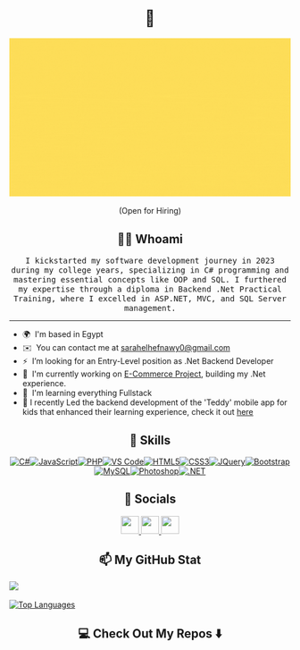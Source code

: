
<h1 align="center"> 👋 </h1>



<div align="center">
  <img src="https://github.com/Sarah-Elhefnawy/sarah-elhefnawy/blob/2b81208f7196ab12e0ee2c93ae22e4236577ebfd/images/Hello%2C%20I'm%20Sarah!.gif" alt="header"/>
</div>
<p align="center"> (Open for Hiring)</p>

<h2 align="center"> 👨‍💻 Whoami</h2>
<p align="center">
  <samp>I kickstarted my software development journey in 2023 during my college years, specializing in C# programming and mastering essential concepts like OOP and SQL. I furthered my expertise through a diploma in Backend .Net Practical Training, where I excelled in ASP.NET, MVC, and SQL Server management.
  </samp>
  <br>
</p>

<hr>




* 🌍  I'm based in Egypt
* ✉️  You can contact me at [sarahelhefnawy0@gmail.com](mailto:sarahelhefnawy0@gmail.com)
* ⚡  I’m looking for an Entry-Level position as .Net Backend Developer
* 🚀  I'm currently working on [E-Commerce Project](https://github.com/Sarah-Elhefnawy/ECommerceWebAPI), building my .Net experience.
* 🧠  I'm learning everything Fullstack
* 🎯 I recently Led the backend development of the 'Teddy' mobile app for kids that enhanced their learning experience, check it out [here](https://github.com/Sarah-Elhefnawy/TeddyApplication)


<h2 align="center"> 🔭 Skills</h2>

<p align="center">
<a href="https://docs.microsoft.com/en-us/dotnet/csharp/" target="_blank" rel="noreferrer"><img src="https://raw.githubusercontent.com/danielcranney/readme-generator/main/public/icons/skills/csharp-colored.svg" width="36" height="36" alt="C#" /></a><a href="https://developer.mozilla.org/en-US/docs/Web/JavaScript" target="_blank" rel="noreferrer"><img src="https://raw.githubusercontent.com/danielcranney/readme-generator/main/public/icons/skills/javascript-colored.svg" width="36" height="36" alt="JavaScript" /></a><a href="https://www.php.net/" target="_blank" rel="noreferrer"><img src="https://raw.githubusercontent.com/danielcranney/readme-generator/main/public/icons/skills/php-colored.svg" width="36" height="36" alt="PHP" /></a><a href="https://code.visualstudio.com/" target="_blank" rel="noreferrer"><img src="https://raw.githubusercontent.com/danielcranney/readme-generator/main/public/icons/skills/visualstudiocode.svg" width="36" height="36" alt="VS Code" /></a><a href="https://developer.mozilla.org/en-US/docs/Glossary/HTML5" target="_blank" rel="noreferrer"><img src="https://raw.githubusercontent.com/danielcranney/readme-generator/main/public/icons/skills/html5-colored.svg" width="36" height="36" alt="HTML5" /></a><a href="https://www.w3.org/TR/CSS/#css" target="_blank" rel="noreferrer"><img src="https://raw.githubusercontent.com/danielcranney/readme-generator/main/public/icons/skills/css3-colored.svg" width="36" height="36" alt="CSS3" /></a><a href="https://jquery.com/" target="_blank" rel="noreferrer"><img src="https://raw.githubusercontent.com/danielcranney/readme-generator/main/public/icons/skills/jquery-colored.svg" width="36" height="36" alt="JQuery" /></a><a href="https://getbootstrap.com/" target="_blank" rel="noreferrer"><img src="https://raw.githubusercontent.com/danielcranney/readme-generator/main/public/icons/skills/bootstrap-colored.svg" width="36" height="36" alt="Bootstrap" /></a><a href="https://www.mysql.com/" target="_blank" rel="noreferrer"><img src="https://raw.githubusercontent.com/danielcranney/readme-generator/main/public/icons/skills/mysql-colored.svg" width="36" height="36" alt="MySQL" /></a><a href="https://www.adobe.com/uk/products/photoshop.html" target="_blank" rel="noreferrer"><img src="https://raw.githubusercontent.com/danielcranney/readme-generator/main/public/icons/skills/photoshop-colored.svg" width="36" height="36" alt="Photoshop" /></a><a href="https://dotnet.microsoft.com/en-us/" target="_blank" rel="noreferrer"><img src="https://raw.githubusercontent.com/danielcranney/readme-generator/main/public/icons/skills/dot-net-colored.svg" width="36" height="36" alt=".NET" /></a>
</p>


<h2 align="center">💬 Socials</h2>


<p  align="center" align="left"> <a href="https://www.github.com/Sarah-Elhefnawy" target="_blank" rel="noreferrer"> <picture> <source media="(prefers-color-scheme: dark)" srcset="https://raw.githubusercontent.com/danielcranney/readme-generator/main/public/icons/socials/github-dark.svg" /> <source media="(prefers-color-scheme: light)" srcset="https://raw.githubusercontent.com/danielcranney/readme-generator/main/public/icons/socials/github.svg" /> <img src="https://raw.githubusercontent.com/danielcranney/readme-generator/main/public/icons/socials/github.svg" width="32" height="32" /> </picture> </a> <a href="https://www.linkedin.com/in/sarah-elhefnawy/" target="_blank" rel="noreferrer"> <picture> <source media="(prefers-color-scheme: dark)" srcset="https://raw.githubusercontent.com/danielcranney/readme-generator/main/public/icons/socials/linkedin-dark.svg" /> <source media="(prefers-color-scheme: light)" srcset="https://raw.githubusercontent.com/danielcranney/readme-generator/main/public/icons/socials/linkedin.svg" /> <img src="https://raw.githubusercontent.com/danielcranney/readme-generator/main/public/icons/socials/linkedin.svg" width="32" height="32" /> </picture> </a> <a href="https://www.stackoverflow.com/users/25875175/sarah-elhefnawy" target="_blank" rel="noreferrer"> <picture> <source  align="center" media="(prefers-color-scheme: dark)" srcset="https://raw.githubusercontent.com/danielcranney/readme-generator/main/public/icons/socials/stackoverflow-dark.svg" /> <source media="(prefers-color-scheme: light)" srcset="https://raw.githubusercontent.com/danielcranney/readme-generator/main/public/icons/socials/stackoverflow.svg" /> <img src="https://raw.githubusercontent.com/danielcranney/readme-generator/main/public/icons/socials/stackoverflow.svg" width="32" height="32" /> </picture> </a></p>


<h2 align="center">📫 My GitHub Stat</h2>

<a href="http://www.github.com/Sarah-Elhefnawy"><img src="https://github-readme-streak-stats.herokuapp.com/?user=Sarah-Elhefnawy&stroke=ffffff&background=1c1917&ring=0891b2&fire=0891b2&currStreakNum=ffffff&currStreakLabel=0891b2&sideNums=ffffff&sideLabels=ffffff&dates=ffffff&hide_border=true" /></a>

<a href="https://github.com/Sarah-Elhefnawy"><img src="https://github-readme-stats.vercel.app/api/top-langs/?username=Sarah-Elhefnawy&langs_count=10&title_color=0891b2&text_color=ffffff&icon_color=0891b2&bg_color=1c1917&hide_border=true&locale=en&custom_title=Top%20%Languages" alt="Top Languages" /></a>

<h2  align="center">💻 Check Out My Repos ⬇️ </h2>



<!--

## Hi there 👋

My name is Sarah, and I'm a BIS graduate interested in all things ASP.NET MVC & ASP.NET Web API!

- 🌱 I’m currently learning Backend .NET Developer Roadmap!
- 🔭 I’m currently working on [Maze Game Project](https://www.youtube.com/watch?v=0YbuM2oPuOA), building my OOP knowledge.
- 🎯 I recently Led the backend development of the 'Teddy' mobile app for kids that enhanced their learning experience, check it out [here](https://github.com/Sarah-Elhefnawy/TeddyApplication)
- 📌 I’m looking to an Entry-Level position as .Net Backend Developer.


![Hello, I'm Sarah!](https://github.com/user-attachments/assets/6f7f82cb-a141-46af-b507-c833a91e8f3a)


**Sarah-Elhefnawy/sarah-elhefnawy** is a ✨ _special_ ✨ repository because its `README.md` (this file) appears on your GitHub profile.

Here are some ideas to get you started:

- 🔭 I’m currently working on ...
- 🌱 I’m currently learning ...
- 👯 I’m looking to collaborate on ...
- 🤔 I’m looking for help with ...
- 💬 Ask me about ...
- 📫 How to reach me: ...
- 😄 Pronouns: ...
- ⚡ Fun fact: ...
-->
